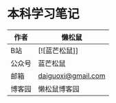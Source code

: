 # 本科学习笔记
|作者|懒松鼠|
|---|---
|B站|[![蓝芒松鼠]]
|公众号|蓝芒松鼠
|邮箱|daiguoxi@gmail.com
|博客园|懒松鼠博客园

[zhihu]:https://www.zhihu.com/people/guodongxiaren "我的知乎，欢迎关注"
